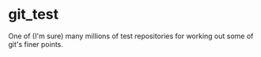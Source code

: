 git_test
========

One of (I'm sure) many millions of test repositories for working out some of git's finer points.
